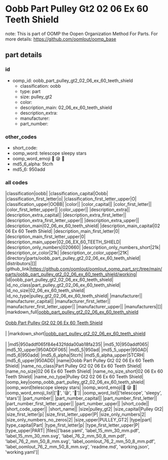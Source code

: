 # Oobb Part Pulley Gt2 02 06 Ex 60 Teeth Shield  

note: This is part of OOMP the Oopen Organization Method For Parts. For more details: https://github.com/oomlout/oomp_base

##  part details





### id
* oomp_id: oobb_part_pulley_gt2_02_06_ex_60_teeth_shield
  * classification: oobb
  * type: part
  * size: pulley_gt2
  * color: 
  * description_main: 02_06_ex_60_teeth_shield
  * description_extra: 
  * manufacturer: 
  * part_number: 

### other_codes
* short_code: 
* oomp_word: telescope sleepy stars
* oomp_word_emoji :telescope: :sleepy: :stars:
* md5_6_alpha: 5tcrh
* md5_6: 950add

### all codes 
|classification|oobb|
|classification_capital|Oobb|
|classification_first_letter|o|
|classification_first_letter_upper|O|
|classification_upper|OOBB|
|color||
|color_capital||
|color_first_letter||
|color_first_letter_upper||
|color_upper||
|description_extra||
|description_extra_capital||
|description_extra_first_letter||
|description_extra_first_letter_upper||
|description_extra_upper||
|description_main|02_06_ex_60_teeth_shield|
|description_main_capital|02 06 Ex 60 Teeth Shield|
|description_main_first_letter|0|
|description_main_first_letter_upper|0|
|description_main_upper|02_06_EX_60_TEETH_SHIELD|
|description_only_numbers|020660|
|description_only_numbers_short|21k|
|description_or_color|21k|
|description_or_color_upper|21K|
|directory|parts/oobb_part_pulley_gt2_02_06_ex_60_teeth_shield|
|distributors|[]|
|github_link|https://github.com/oomlout/oomlout_oomp_part_src/tree/main/parts/oobb_part_pulley_gt2_02_06_ex_60_teeth_shield/working|
|id|oobb_part_pulley_gt2_02_06_ex_60_teeth_shield|
|id_no_class|part_pulley_gt2_02_06_ex_60_teeth_shield|
|id_no_size|02_06_ex_60_teeth_shield|
|id_no_type|pulley_gt2_02_06_ex_60_teeth_shield|
|manufacturer||
|manufacturer_capital||
|manufacturer_first_letter||
|manufacturer_first_letter_upper||
|manufacturer_upper||
|manufacturers|[]|
|markdown_full|[oobb_part_pulley_gt2_02_06_ex_60_teeth_shield](https://github.com/oomlout/oomlout_oomp_part_src/tree/main/parts/oobb_part_pulley_gt2_02_06_ex_60_teeth_shield/working)<br>[](https://github.com/oomlout/oomlout_oomp_part_src/tree/main/parts/oobb_part_pulley_gt2_02_06_ex_60_teeth_shield/working)<br>[Oobb Part Pulley Gt2 02 06 Ex 60 Teeth Shield](https://github.com/oomlout/oomlout_oomp_part_src/tree/main/parts/oobb_part_pulley_gt2_02_06_ex_60_teeth_shield/working)<br><br>|
|markdown_short|[oobb_part_pulley_gt2_02_06_ex_60_teeth_shield](https://github.com/oomlout/oomlout_oomp_part_src/tree/main/parts/oobb_part_pulley_gt2_02_06_ex_60_teeth_shield/working)<br><br>|
|md5|950addf065f84e432fdda00ab18fa235|
|md5_10|950addf065|
|md5_10_upper|950ADDF065|
|md5_5|950ad|
|md5_5_upper|950AD|
|md5_6|950add|
|md5_6_alpha|5tcrh|
|md5_6_alpha_upper|5TCRH|
|md5_6_upper|950ADD|
|name|Oobb Part Pulley Gt2 02 06 Ex 60 Teeth Shield|
|name_no_class|Part Pulley Gt2 02 06 Ex 60 Teeth Shield|
|name_no_size|02 06 Ex 60 Teeth Shield|
|name_no_size_short|02 06 Ex 60 Teeth Shield|
|name_no_type|Pulley Gt2 02 06 Ex 60 Teeth Shield|
|oomp_key|oomp_oobb_part_pulley_gt2_02_06_ex_60_teeth_shield|
|oomp_word|telescope sleepy stars|
|oomp_word_emoji|:telescope: :sleepy: :stars:|
|oomp_word_emoji_list|[':telescope:', ':sleepy:', ':stars:']|
|oomp_word_list|['telescope', 'sleepy', 'stars']|
|part_number||
|part_number_capital||
|part_number_first_letter||
|part_number_first_letter_upper||
|part_number_upper||
|short_code||
|short_code_upper||
|short_name||
|size|pulley_gt2|
|size_capital|Pulley Gt2|
|size_first_letter|p|
|size_first_letter_upper|P|
|size_only_numbers|2|
|size_only_numbers_no_zeros|2|
|size_upper|PULLEY_GT2|
|type|part|
|type_capital|Part|
|type_first_letter|p|
|type_first_letter_upper|P|
|type_upper|PART|
|files|['base.yaml', 'label_15_mm_30_mm.pdf', 'label_15_mm_30_mm.svg', 'label_76_2_mm_50_8_mm.pdf', 'label_76_2_mm_50_8_mm.svg', 'label_oomlout_76_2_mm_50_8_mm.pdf', 'label_oomlout_76_2_mm_50_8_mm.svg', 'readme.md', 'working.json', 'working.yaml']|
